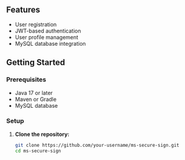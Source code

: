 ## Features

- User registration
- JWT-based authentication
- User profile management
- MySQL database integration

## Getting Started

### Prerequisites

- Java 17 or later
- Maven or Gradle
- MySQL database

### Setup

1. **Clone the repository:**

   ```bash
   git clone https://github.com/your-username/ms-secure-sign.git
   cd ms-secure-sign
